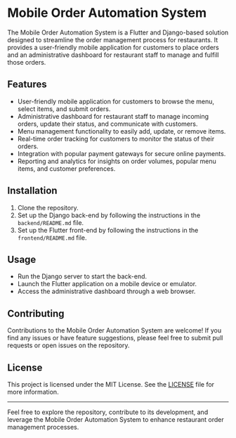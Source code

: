 # Mobile Order Automation System

The Mobile Order Automation System is a Flutter and Django-based solution designed to streamline the order management process for restaurants. It provides a user-friendly mobile application for customers to place orders and an administrative dashboard for restaurant staff to manage and fulfill those orders.

## Features

- User-friendly mobile application for customers to browse the menu, select items, and submit orders.
- Administrative dashboard for restaurant staff to manage incoming orders, update their status, and communicate with customers.
- Menu management functionality to easily add, update, or remove items.
- Real-time order tracking for customers to monitor the status of their orders.
- Integration with popular payment gateways for secure online payments.
- Reporting and analytics for insights on order volumes, popular menu items, and customer preferences.

## Installation

1. Clone the repository.
2. Set up the Django back-end by following the instructions in the `backend/README.md` file.
3. Set up the Flutter front-end by following the instructions in the `frontend/README.md` file.

## Usage

- Run the Django server to start the back-end.
- Launch the Flutter application on a mobile device or emulator.
- Access the administrative dashboard through a web browser.

## Contributing

Contributions to the Mobile Order Automation System are welcome! If you find any issues or have feature suggestions, please feel free to submit pull requests or open issues on the repository.

## License

This project is licensed under the MIT License. See the [LICENSE](LICENSE) file for more information.

---

Feel free to explore the repository, contribute to its development, and leverage the Mobile Order Automation System to enhance restaurant order management processes.

